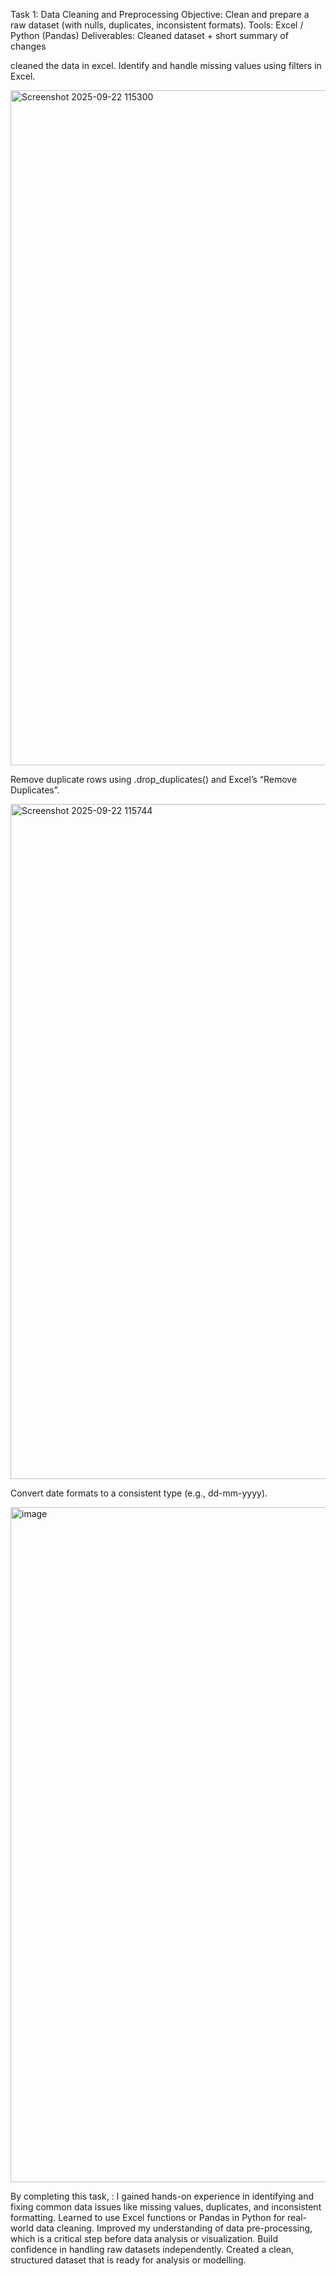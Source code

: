 Task 1: Data Cleaning and Preprocessing
Objective: Clean and prepare a raw dataset (with nulls, duplicates, inconsistent formats).
Tools: Excel / Python (Pandas)
Deliverables: Cleaned dataset + short summary of changes

cleaned the data in excel. 
Identify and handle missing values using  filters in Excel.

<img width="1920" height="1080" alt="Screenshot 2025-09-22 115300" src="https://github.com/user-attachments/assets/e52a5cf2-3dd2-4d97-8458-61603b1bb75b" />

Remove duplicate rows using .drop_duplicates() and Excel’s “Remove Duplicates”.

<img width="1920" height="1080" alt="Screenshot 2025-09-22 115744" src="https://github.com/user-attachments/assets/d5cbc819-4edd-4809-9ada-bde0c01e4efe" />

Convert date formats to a consistent type (e.g., dd-mm-yyyy).

<img width="1920" height="1080" alt="image" src="https://github.com/user-attachments/assets/75f34366-a9ef-4f17-96d9-0a685b7158e3" />

By completing this task, :
I gained hands-on experience in identifying and fixing common data issues like missing values, duplicates, and inconsistent formatting.
Learned to use Excel functions or Pandas in Python for real-world data cleaning.
Improved my understanding of data pre-processing, which is a critical step before data analysis or visualization.
Build confidence in handling raw datasets independently.
Created a clean, structured dataset that is ready for analysis or modelling.
